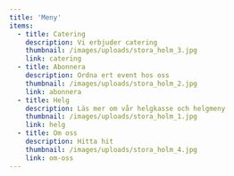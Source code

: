 ```yaml
---
title: 'Meny'
items:
  - title: Catering
    description: Vi erbjuder catering
    thumbnail: /images/uploads/stora_holm_3.jpg
    link: catering
  - title: Abonnera
    description: Ordna ert event hos oss
    thumbnail: /images/uploads/stora_holm_2.jpg
    link: abonnera
  - title: Helg
    description: Läs mer om vår helgkasse och helgmeny
    thumbnail: /images/uploads/stora_holm_1.jpg
    link: helg
  - title: Om oss
    description: Hitta hit
    thumbnail: /images/uploads/stora_holm_4.jpg
    link: om-oss
---
```

